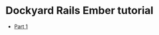 # Dockyard Rails Ember tutorial

* [Part 1](http://reefpoints.dockyard.com/2014/05/07/building-an-ember-app-with-rails-part-1.html)
